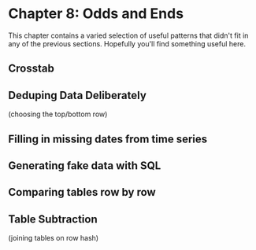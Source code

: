 # Chapter 8: Odds and Ends
This chapter contains a varied selection of useful patterns that didn't fit in any of the previous sections. Hopefully you'll find something useful here.

## Crosstab
## Deduping Data Deliberately
(choosing the top/bottom row)

## Filling in missing dates from time series

## Generating fake data with SQL

## Comparing tables row by row

## Table Subtraction
(joining tables on row hash)
